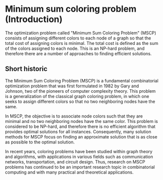 # Minimum sum coloring problem (Introduction)

The optimization problem called "Minimum Sum Coloring Problem" (MSCP) consists of assigning different colors to each node of a graph so that the total cost of assigning colors is minimal. The total cost is defined as the sum of the colors assigned to each node. This is an NP-hard problem, and therefore there are a number of approaches to finding efficient solutions.

## Short historic

The Minimum Sum Coloring Problem (MSCP) is a fundamental combinatorial optimization problem that was first formulated in 1982 by Gary and Johnson, two of the pioneers of computer complexity theory. This problem is a generalization of the classical graph coloring problem, in which one seeks to assign different colors so that no two neighboring nodes have the same.

In MSCP, the objective is to associate node colors such that they are minimal and no two neighboring nodes have the same color. This problem is considered to be NP-hard, and therefore there is no efficient algorithm that provides optimal solutions for all instances. Consequently, many solution methods for MSCP focus on finding an approximate solution that is as close as possible to the optimal solution.

In recent years, coloring problems have been studied within graph theory and algorithms, with applications in various fields such as communication networks, transportation, and circuit design. Thus, research on MSCP problems has continued to be an important research topic in combinatorial computing and with many practical and theoretical applications.
